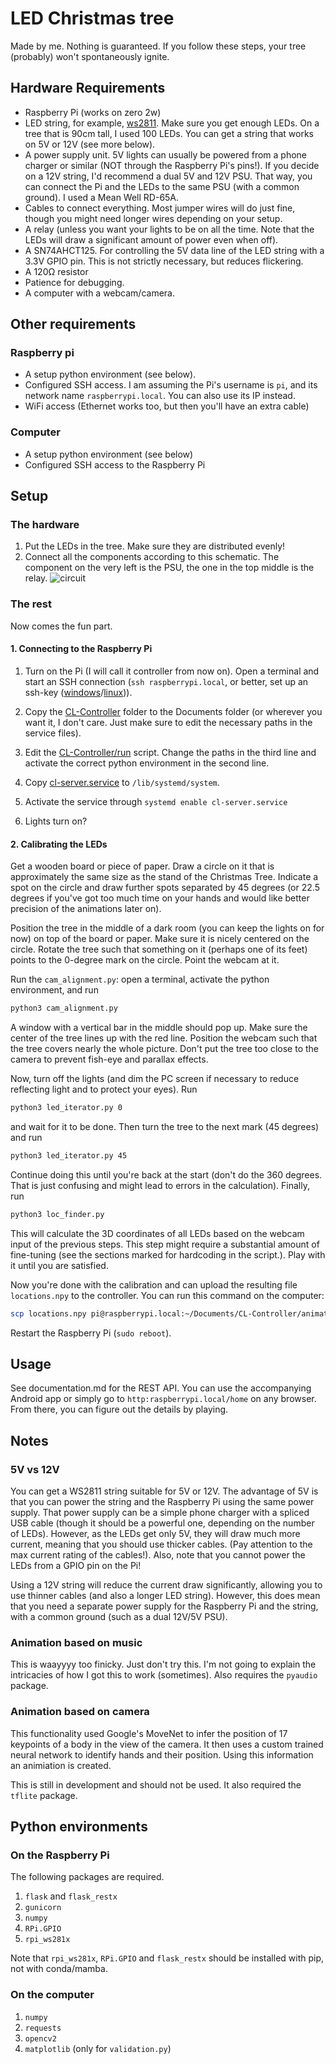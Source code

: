 # LED Christmas tree
Made by me. Nothing is guaranteed. If you follow these steps, your tree (probably) won't spontaneously ignite.

## Hardware Requirements
- Raspberry Pi (works on zero 2w)
- LED string, for example, [ws2811](https://www.amazon.de/dp/B06XN66ZY6/ref=pe_27091401_487027711_TE_SCE_dp_1). Make sure you get enough LEDs. On a tree that is 90cm tall, I used 100 LEDs. You can get a string that works on 5V or 12V (see more below).
- A power supply unit. 5V lights can usually be powered from a phone charger or similar (NOT through the Raspberry Pi's pins!). If you decide on a 12V string, I'd recommend a dual 5V and 12V PSU. That way, you can connect the Pi and the LEDs to the same PSU (with a common ground). I used a Mean Well RD-65A.
- Cables to connect everything. Most jumper wires will do just fine, though you might need longer wires depending on your setup.
- A relay (unless you want your lights to be on all the time. Note that the LEDs will draw a significant amount of power even when off).
- A SN74AHCT125. For controlling the 5V data line of the LED string with a 3.3V GPIO pin. This is not strictly necessary, but reduces flickering.
- A 120Ω resistor
- Patience for debugging.
- A computer with a webcam/camera.

## Other requirements
### Raspberry pi
- A setup python environment (see below).
- Configured SSH access. I am assuming the Pi's username is `pi`, and its network name `raspberrypi.local`. You can also use its IP instead.
- WiFi access (Ethernet works too, but then you'll have an extra cable)

### Computer
- A setup python environment (see below)
- Configured SSH access to the Raspberry Pi

## Setup
### The hardware

1. Put the LEDs in the tree. Make sure they are distributed evenly!
2. Connect all the components according to this schematic. The component on the very left is the PSU, the one in the top middle is the relay.
![circuit](circuit.svg)

### The rest
Now comes the fun part.

#### 1. Connecting to the Raspberry Pi
1. Turn on the Pi (I will call it controller from now on). Open a terminal and start an SSH connection (`ssh raspberrypi.local`, or better, set up an ssh-key ([windows](https://pimylifeup.com/raspberry-pi-ssh-keys/)/[linux](https://www.geekyhacker.com/configure-ssh-key-based-authentication-on-raspberry-pi/))).

2. Copy the [CL-Controller](CL-Controller/) folder to the Documents folder (or wherever you want it, I don't care. Just make sure to edit the necessary paths in the service files).
3. Edit the [CL-Controller/run](CL-Controller/run) script. Change the paths in the third line and activate the correct python environment in the second line.
4. Copy [cl-server.service](cl-server.service) to `/lib/systemd/system`.
5. Activate the service through `systemd enable cl-server.service`
6. Lights turn on?

#### 2. Calibrating the LEDs
Get a wooden board or piece of paper. Draw a circle on it that is approximately the same size as the stand of the Christmas Tree. Indicate a spot on the circle and draw further spots separated by 45 degrees (or 22.5 degrees if you've got too much time on your hands and would like better precision of the animations later on).

Position the tree in the middle of a dark room (you can keep the lights on for now) on top of the board or paper. Make sure it is nicely centered on the circle. Rotate the tree such that something on it (perhaps one of its feet) points to the 0-degree mark on the circle. Point the webcam at it. 

Run the `cam_alignment.py`: open a terminal, activate the python environment, and run 
```bash
python3 cam_alignment.py
```
A window with a vertical bar in the middle should pop up. Make sure the center of the tree lines up with the red line. Position the webcam such that the tree covers nearly the whole picture. Don't put the tree too close to the camera to prevent fish-eye and parallax effects.

Now, turn off the lights (and dim the PC screen if necessary to reduce reflecting light and to protect your eyes). Run

```bash
python3 led_iterator.py 0
```
and wait for it to be done. Then turn the tree to the next mark (45 degrees) and run
```bash
python3 led_iterator.py 45
```
Continue doing this until you're back at the start (don't do the 360 degrees. That is just confusing and might lead to errors in the calculation). Finally, run
```bash
python3 loc_finder.py
```
This will calculate the 3D coordinates of all LEDs based on the webcam input of the previous steps. This step might require a substantial amount of fine-tuning (see the sections marked for hardcoding in the script.). Play with it until you are satisfied.

Now you're done with the calibration and can upload the resulting file `locations.npy` to the controller. You can run this command on the computer:
```bash
scp locations.npy pi@raspberrypi.local:~/Documents/CL-Controller/animations/locations.npy
```
Restart the Raspberry Pi (`sudo reboot`).

## Usage
See documentation.md for the REST API. You can use the accompanying Android app or simply go to `http:raspberrypi.local/home` on any browser. From there, you can figure out the details by playing.

## Notes
### 5V vs 12V
You can get a WS2811 string suitable for 5V or 12V. The advantage of 5V is that you can power the string and the Raspberry Pi using the same power supply. That power supply can be a simple phone charger with a spliced USB cable (though it should be a powerful one, depending on the number of LEDs). However, as the LEDs get only 5V, they will draw much more current, meaning that you should use thicker cables. (Pay attention to the max current rating of the cables!). Also, note that you cannot power the LEDs from a GPIO pin on the Pi!

Using a 12V string will reduce the current draw significantly, allowing you to use thinner cables (and also a longer LED string). However, this does mean that you need a separate power supply for the Raspberry Pi and the string, with a common ground (such as a dual 12V/5V PSU).

### Animation based on music
This is waayyyy too finicky. Just don't try this. I'm not going to explain the intricacies of how I got this to work (sometimes).
Also requires the `pyaudio` package.

### Animation based on camera
This functionality used Google's MoveNet to infer the position of 17 keypoints of a body in the view of the camera. It then uses a custom trained neural network to identify hands and their position. Using this information an animiation is created.

This is still in development and should not be used. It also required the `tflite` package.

## Python environments
### On the Raspberry Pi
The following packages are required.
1. `flask` and `flask_restx`
2. `gunicorn`
3. `numpy`
4. `RPi.GPIO`
5. `rpi_ws281x`

Note that `rpi_ws281x`, `RPi.GPIO` and `flask_restx` should be installed with pip, not with conda/mamba.

### On the computer
1. `numpy`
2. `requests`
3. `opencv2`
4. `matplotlib` (only for `validation.py`)



